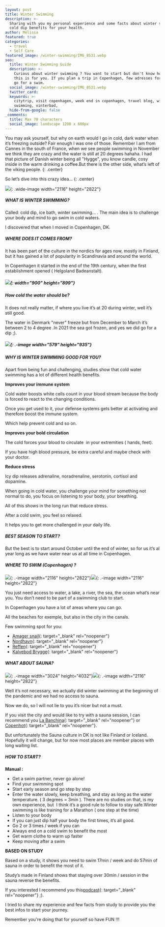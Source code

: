 ```yaml
---
layout: post
title: Winter Swimming
description: >-
  Sharing with you my personal experience and some facts about winter swimming /
  cold dip benefits for your health. 
author: Mélissa
featured: true
categories:
  - travel
  - Self Care
featured_image: /winter-swimming/IMG_8531.webp
seo:
  title: Winter Swimming Guide
  description: >-
    Curious about winter swimming ? You want to start but don't know how... then
    this is for you. If you plan a trip in Copenhagen, few adresses for you to
    go for a swim. 
  social_image: /winter-swimming/IMG_8531.webp
  twitter_card:
  keywords: >-
    citytrip, visit copenhagen, week end in copenhagen, travel blog, winter
    swimming, vinterbad, 
  hide-from-google: false
_comments:
  title: Max 70 characters
  social_image: landscape 1200 x 600px
---
```

You may ask yourself, but why on earth would I go in cold, dark water when it’s freezing outside? Fair enough I was one of those. Remember I am from Cannes in the south of France, when we see people swimming in November we think they are crazy and the water is still at 20 degrees hahaha. I had that picture of Danish winter being all "Hygge", you know candle, cosy inside in the warm drinking a coffee.But there is the other side, what’s left of the viking people.
{: .center}

So let’s dive into this crazy idea…
{: .center}

![](/winter-swimming/IMG_8531.webp){: .wide-image width="2116" height="2822"}

##### WHAT IS WINTER SWIMMING?

Called: cold dip, ice bath, winter swimming… . The main idea is to challenge your body and mind to go swim in cold waters.

I discovered that when I moved in Copenhagen, DK.

##### **WHERE DOES IT COMES FROM?**

It has been part of the culture in the nordics for ages now, mostly in Finland, but it has gained a lot of popularity in Scandinavia and around the world.

In Copenhagen it started in the end of the 19th century, when the first establishment opened ( Helgoland Badeanstalt).

##### ![](/winter-swimming/5B21914E-C24C-42C5-9AF4-D218A20E.webp){: width="900" height="899"}

#####

##### How cold the water should be?

It does not really matter, if where you live it’s at 20 during winter, well it’s still good.

The water in Denmark "never" freeze but from December to March it’s between 2 to 4 degree .In 2021 the sea got frozen, and yes we did go for a dip ;).&nbsp;

##### ![](/winter-swimming/IMG_E6355.webp){: .-image width="579" height="935"}

##### WHY IS WINTER SWIMMING GOOD FOR YOU?&nbsp;

Apart from being fun and challenging, studies show that cold water swimming has a lot of different health benefits.

**Improves your immune system&nbsp;**

Cold water boosts white cells count in your blood stream because the body is forced to react to the changing conditions.

Once you get used to it, your defense systems gets better at activating and therefore boost the immune system.

Which help prevent cold and so on.

**Improves your bold circulation**

The cold forces your blood to circulate&nbsp; in your extremities ( hands, feet).

If you have high blood pressure, be extra careful and maybe check with your doctor.

**Reduce stress&nbsp;**

Icy dip releases adrenaline, noradrenaline, serotonin, cortisol and dopamine.

When going in cold water, you challenge your mind for something not normal to do, you focus on listening to your body, your breathing.

All of this shows in the long run that reduce stress.

After a cold swim, you feel so relaxed.

It helps you to get more challenged in your daily life.

##### BEST SEASON TO START?&nbsp;

But the best is to start around October until the end of winter, so for us it’s al year long as we have water near us at all time in Copenhagen.

##### WHERE TO SWIM (Copenhagen) ?&nbsp;

![](/winter-swimming/IMG_8488.webp){: .-image width="2116" height="2822"}![](/winter-swimming/IMG_5159.webp){: .-image width="2116" height="2822"}

You just need access to water, a lake, a river, the sea, the ocean what’s near you. You don’t need to be part of a swimming club to start.

In Copenhagen you have a lot of areas where you can go.

All the beaches for exemple, but also in the city in the canals.

Few swimming spot for you:

* [Amager snail](https://www.rundtidanmark.dk/sneglen-soebad-kastrup-amager/){: target="_blank" rel="noopener"}
* [Nordhavn](https://goo.gl/maps/pMjTctG4QyPAqzFfA){: target="_blank" rel="noopener"}
* [Reffen](https://goo.gl/maps/UegvzThDAZ9wyJxU9){: target="_blank" rel="noopener"}
* [Kalvebod Brygge](https://www.visitcopenhagen.com/copenhagen/planning/kalvebod-bolge-gdk723272){: target="_blank" rel="noopener"}

##### WHAT ABOUT SAUNA?&nbsp;

![](/winter-swimming/IMG_4164.webp){: .-image width="3024" height="4032"}![](/winter-swimming/IMG_8531.webp){: .-image width="2116" height="2822"}

Well it’s not necessary, we actually did winter swimming at the beginning of the pandemic and we had no access to sauna.

Now we do, so I will not lie to you it’s nicer but not a must.

If you visit the city and would like to try with a sauna session, I can recommend you [La Banchina](https://www.labanchina.dk/cafe/){: target="_blank" rel="noopener"} or [Copenhot](https://copenhot.com/){: target="_blank" rel="noopener"}.

But unfortunately the Sauna culture in DK is not like Finland or Iceland. Hopefully it will change, but for now most places are member places with long waiting list.

##### HOW TO START?&nbsp;

​​​**Manual :**

* Get a swim partner, never go alone!
* Find your swimming spot
* Start early season and go step by step
* Enter the water slowly, keep breathing, and stay as long as the water temperature. ( 3 degrees = 3min ). There are no studies on that, is my own experience, but&nbsp; I think it’s a good rule to follow to stay safe.Winter swimming is like training for a Marathon ( one step at the time)
* Listen to your body
* If you can just dip half your body the first times, it’s all good.
* Go 2 or 3 times / week if you can
* Always end on a cold swim to benefit the most
* Get warm clothe to warm up faster
* Keep moving after a swim

**BASED ON STUDY**

Based on a study, it shows you need to swim 17min / week and do 57min of sauna in order to benefit the most of it.

Study’s made in Finland shows that staying over 30min / session in the sauna reverse the benefits.

If you interested I recommend you this[podcast](https://open.spotify.com/episode/3iWIAFfzzHWuYCVKvA5VJc?si=aE1l32gyTzW5MgyY78NSSA){: target="_blank" rel="noopener"} ;).

I tried to share my experience and few facts from study to provide you the best infos to start your journey.

Remember you're doing that for yourself so have FUN !!!